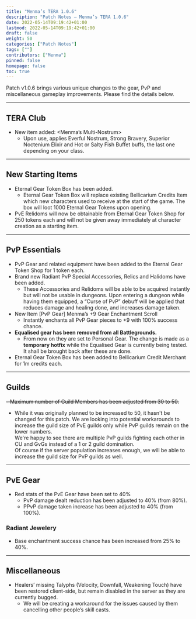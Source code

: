 ```yaml
---
title: "Menma’s TERA 1.0.6"
description: "Patch Notes – Menma’s TERA 1.0.6"
date: 2022-05-14T09:19:42+01:00
lastmod: 2022-05-14T09:19:42+01:00
draft: false
weight: 50
categories: ["Patch Notes"]
tags: [""]
contributors: ["Menma"]
pinned: false
homepage: false
toc: true
---
```


Patch v1.0.6 brings various unique changes to the gear, PvP and miscellaneous gameplay improvements. Please find the details below. 
<hr/>

## TERA Club
- New item added: <Menma’s Multi-Nostrum>
  - Upon use, applies Everful Nostrum, Strong Bravery, Superior Noctenium Elixir and Hot or Salty Fish Buffet buffs, the last one depending on your class.

<hr/>

## New Starting Items
- Eternal Gear Token Box has been added.
  - Eternal Gear Token Box will replace existing Bellicarium Credits Item which new characters used to receive at the start of the game. The box will loot 1000 Eternal Gear Tokens upon opening.
- PvE Relidoms will now be obtainable from Eternal Gear Token Shop for 250 tokens each and will not be given away immediately at character creation as a starting item.   
        
<hr/>

## PvP Essentials
- PvP Gear and related equipment have been added to the Eternal Gear Token Shop for 1 token each.
- Brand new Radiant PvP Special Accessories, Relics and Halidoms have been added.
  - These Accessories and Relidoms will be able to be acquired instantly but will not be usable in dungeons. Upon entering a dungeon while having them equipped, a “Curse of PvP” debuff will be applied that reduces damage and healing done, and increases damage taken.
- New Item [PvP Gear] Menma’s +9 Gear Enchantment Scroll
  - Instantly enchants all PvP Gear pieces to +9 with 100% success chance.
- **Equalised gear has been removed from all Battlegrounds.**
  - From now on they are set to Personal Gear. The change is made as a **temporary hotfix** while the Equalised Gear is currently being tested. It shall be brought back after these are done.
- Eternal Gear Token Box has been added to Bellicarium Credit Merchant for 1m credits each.

<hr/>

## Guilds
<strike>
- Maximum number of Guild Members has been adjusted from 30 to 50.
</strike>

- While it was originally planned to be increased to 50, it hasn't be changed for this patch. We are looking into potential workarounds to increase the guild size of PvE guilds only while PvP guilds remain on the lower numbers.
<br>We're happy to see there are multiple PvP guilds fighting each other in CU and GvGs instead of a 1 or 2 guild domination. 
<br>Of course if the server population increases enough, we will be able to increase the guild size for PvP guilds as well. 

<hr/>

## PvE Gear
- Red stats of the PvE Gear have been set to 40%
  - PvP damage dealt reduction has been adjusted to 40% (from 80%).
  - PPvP damage taken increase has been adjusted to 40% (from 100%).

### Radiant Jewelery
- Base enchantment success chance has been increased from 25% to 40%.

<hr/>

## Miscellaneous
- Healers’ missing Talyphs (Velocity, Downfall, Weakening Touch) have been restored client-side, but remain disabled in the server as they are currently bugged. 
  - We will be creating a workaround for the issues caused by them cancelling other people’s skill casts.